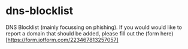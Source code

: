 # dns-blocklist
DNS Blocklist (mainly focussing on phishing). If you would would like to report a domain that should be added, please fill out the (form here)[https://form.jotform.com/223467813257057]
